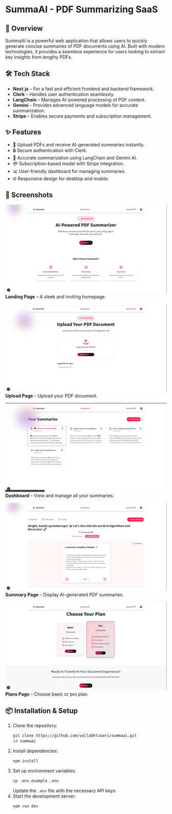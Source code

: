 # SummaAI - PDF Summarizing SaaS

## 🚀 Overview

SummaAI is a powerful web application that allows users to quickly generate concise summaries of PDF documents using AI. Built with modern technologies, it provides a seamless experience for users looking to extract key insights from lengthy PDFs.

## 🛠 Tech Stack

- **Next.js** – For a fast and efficient frontend and backend framework.
- **Clerk** – Handles user authentication seamlessly.
- **LangChain** – Manages AI-powered processing of PDF content.
- **Gemini** – Provides advanced language models for accurate summarization.
- **Stripe** – Enables secure payments and subscription management.

## ✨ Features

- 📄 Upload PDFs and receive AI-generated summaries instantly.
- 🔒 Secure authentication with Clerk.
- 🎯 Accurate summarization using LangChain and Gemini AI.
- 💳 Subscription-based model with Stripe integration.
- 📊 User-friendly dashboard for managing summaries.
- 🌐 Responsive design for desktop and mobile.

## 📸 Screenshots

![Landing Page](./images/landing.png)
**Landing Page** – A sleek and inviting homepage.

![Upload Page](./images/upload.png)
**Upload Page** – Upload your PDF document.

![Dashboard](./images/dashboard.png)
**Dashboard** – View and manage all your summaries.

![Summary Page](./images/summary.png)
**Summary Page** – Display AI-generated PDF summaries.

![Plans Page](./images/plans.png)
**Plans Page** – Choose basic or pro plan.

## 📦 Installation & Setup

1. Clone the repository:
   ```sh
   git clone https://github.com/vallabhtiwari/summaai.git
   cd summaai
   ```
2. Install dependencies:
   ```sh
   npm install
   ```
3. Set up environment variables:
   ```sh
   cp .env.example .env
   ```
   Update the `.env` file with the necessary API keys.
4. Start the development server:
   ```sh
   npm run dev
   ```
